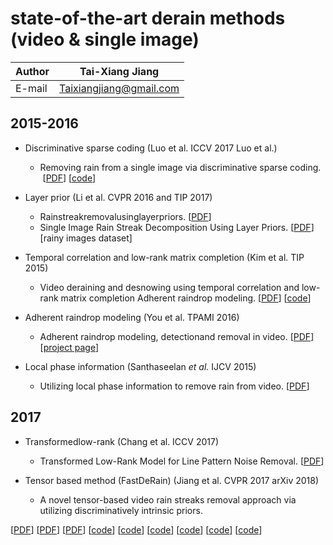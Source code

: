 state-of-the-art derain methods (video & single image)
==

|Author|Tai-Xiang Jiang|
|---|---
|E-mail|Taixiangjiang@gmail.com


2015-2016
--

* Discriminative sparse coding (Luo et al. ICCV 2017 Luo et al.)

  * Removing rain from a single image via discriminative sparse coding.  [[PDF](http://ieeexplore.ieee.org/document/7410745/)] [[code](http://www.math.nus.edu.sg/~matjh/download/image_deraining/rain_removal_v.1.1.zip)]

* Layer prior (Li et al. CVPR 2016 and TIP 2017)
  * Rainstreakremovalusinglayerpriors. [[PDF](https://ieeexplore.ieee.org/document/7780668/)]
  * Single Image Rain Streak Decomposition Using Layer Priors. [[PDF](https://ieeexplore.ieee.org/abstract/document/7934436/)]
 [rainy images dataset]
 
* Temporal correlation and low-rank matrix completion (Kim et al. TIP 2015)
  * Video deraining and desnowing using temporal correlation and low-rank matrix completion Adherent raindrop modeling. [[PDF](https://ieeexplore.ieee.org/abstract/document/7101234/)] [[code](http://mcl.korea.ac.kr/~jhkim/deraining/)]

* Adherent raindrop modeling (You et al. TPAMI 2016)
  * Adherent raindrop modeling, detectionand removal in video. [[PDF](https://ieeexplore.ieee.org/abstract/document/7299675/)] [[project page](http://www.cvl.iis.u-tokyo.ac.jp/~yousd/CVPR2013/Shaodi_CVPR2013.html "Not Available")]
  

* Local phase information (Santhaseelan *et al.* IJCV 2015)
  * Utilizing local phase information to remove rain from video. [[PDF](https://link.springer.com/article/10.1007/s11263-014-0759-8)] 

2017
--
* Transformedlow-rank (Chang et al. ICCV 2017)
  * Transformed Low-Rank Model for Line Pattern Noise Removal. [[PDF](http://openaccess.thecvf.com/content_iccv_2017/html/Chang_Transformed_Low-Rank_Model_ICCV_2017_paper.html)]

* Tensor based method (FastDeRain) (Jiang et al. CVPR 2017 arXiv 2018)
  * A novel tensor-based video rain streaks removal approach via utilizing discriminatively intrinsic priors.

[[PDF]()]
[[PDF]()]
[[PDF]()]
 [[code]()] [[code]()] [[code]()] [[code]()] [[code]()] [[code]()]
